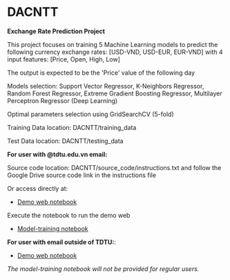 # DACNTT
**Exchange Rate Prediction Project**

This project focuses on training 5 Machine Learning models to predict the following currency exchange rates: [USD-VND, USD-EUR, EUR-VND] with 4 input features: [Price, Open, High, Low]

The output is expected to be the 'Price' value of the following day

Models selection: Support Vector Regressor, K-Neighbors Regressor, Random Forest Regressor, Extreme Gradient Boosting Regressor, Multilayer Perceptron Regressor (Deep Learning)

Optimal parameters selection using GridSearchCV (5-fold)

Training Data location: DACNTT/training_data

Test Data location: DACNTT/testing_data

**For user with @tdtu.edu.vn email:**

Source code location: DACNTT/source_code/instructions.txt and follow the Google Drive source code link in the instructions file

Or access directly at:

* [Demo web notebook](https://colab.research.google.com/drive/1GVyVRWL3Y7OWRWiD1upaD9O8FTddQ8Bw?usp=sharing)


Execute the notebook to run the demo web

* [Model-training notebook](https://colab.research.google.com/drive/1_6JZx_WfI4O7cnQipn3BuKQ3xuNxRkqJ?usp=sharing)

**For user with email outside of TDTU:**:

* [Demo web notebook](https://colab.research.google.com/drive/1TFVVf0Hoss3aO8NRfXWMmC8H5rGu6Tge?usp=sharing)

_The model-training notebook will not be provided for regular users._
